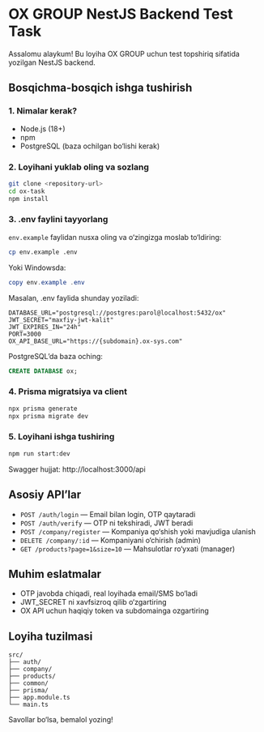 # OX GROUP NestJS Backend Test Task

Assalomu alaykum! Bu loyiha OX GROUP uchun test topshiriq sifatida yozilgan NestJS backend.

## Bosqichma-bosqich ishga tushirish

### 1. Nimalar kerak?
- Node.js (18+)
- npm
- PostgreSQL (baza ochilgan bo‘lishi kerak)

### 2. Loyihani yuklab oling va sozlang
```bash
git clone <repository-url>
cd ox-task
npm install
```

### 3. .env faylini tayyorlang
`env.example` faylidan nusxa oling va o‘zingizga moslab to‘ldiring:
```bash
cp env.example .env
```
Yoki Windowsda:
```powershell
copy env.example .env
```

Masalan, .env faylida shunday yoziladi:
```
DATABASE_URL="postgresql://postgres:parol@localhost:5432/ox"
JWT_SECRET="maxfiy-jwt-kalit"
JWT_EXPIRES_IN="24h"
PORT=3000
OX_API_BASE_URL="https://{subdomain}.ox-sys.com"
```

PostgreSQL’da baza oching:
```sql
CREATE DATABASE ox;
```

### 4. Prisma migratsiya va client
```bash
npx prisma generate
npx prisma migrate dev
```

### 5. Loyihani ishga tushiring
```bash
npm run start:dev
```

Swagger hujjat: http://localhost:3000/api

## Asosiy API’lar
- `POST /auth/login` — Email bilan login, OTP qaytaradi
- `POST /auth/verify` — OTP ni tekshiradi, JWT beradi
- `POST /company/register` — Kompaniya qo‘shish yoki mavjudiga ulanish
- `DELETE /company/:id` — Kompaniyani o‘chirish (admin)
- `GET /products?page=1&size=10` — Mahsulotlar ro‘yxati (manager)

## Muhim eslatmalar
- OTP javobda chiqadi, real loyihada email/SMS bo‘ladi
- JWT_SECRET ni xavfsizroq qilib o‘zgartiring
- OX API uchun haqiqiy token va subdomainga ozgartiring

## Loyiha tuzilmasi
```
src/
├── auth/
├── company/
├── products/
├── common/
├── prisma/
├── app.module.ts
└── main.ts
```

Savollar bo‘lsa, bemalol yozing!
